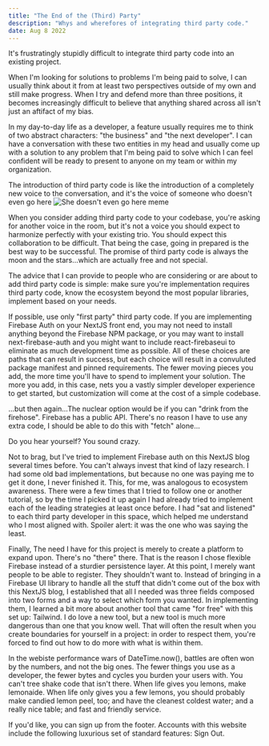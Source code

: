 ```yaml
---
title: "The End of the (Third) Party"
description: "Whys and wherefores of integrating third party code."
date: Aug 8 2022
---
```


It's frustratingly stupidly difficult to integrate third party code into an existing project.

When I'm looking for solutions to problems I'm being paid to solve, I can usually think about it from at least two perspectives outside of my own and still make progress. When I try and defend more than three positions, it becomes increasingly difficult to believe that anything shared across all isn't just an aftifact of my bias.

In my day-to-day life as a developer, a feature usually requires me to think of two abstract characters: "the business" and "the next developer". I can have a conversation with these two entities in my head and usually come up with a solution to any problem that I'm being paid to solve which I can feel confident will be ready to present to anyone on my team or within my organization.

The introduction of third party code is like the introduction of a completely new voice to the conversation, and it's the voice of someone who doesn't even go here
<img src="https://assets.untappd.com/photos/2020_01_26/1eae2d347fc227f609dc7881ea273115_640x640.png" alt="She doesn't even go here meme"/>

When you consider adding third party code to your codebase, you're asking for another voice in the room, but it's not a voice you should expect to harmonize perfectly with your existing trio. You should expect this collaboration to be difficult. That being the case, going in prepared is the best way to be successful. The promise of third party code is always the moon and the stars...which are actually free and not special.

The advice that I can provide to people who are considering or are about to add third party code is simple: make sure you're implementation requires third party code, know the ecosystem beyond the most popular libraries, implement based on your needs.

If possible, use only "first party" third party code. If you are implementing Firebase Auth on your NextJS front end, you may not need to install anything beyond the Firebase NPM package, or you may want to install next-firebase-auth and you might want to include react-firebaseui to eliminate as much development time as possible. All of these choices are paths that can result in success, but each choice will result in a convuluted package manifest and pinned requirements. The fewer moving pieces you add, the more time you'll have to spend to implement your solution. The more you add, in this case, nets you a vastly simpler developer experience to get started, but customization will come at the cost of a simple codebase.

...but then again...The nuclear option would be if you can "drink from the firehose". Firebase has a public API. There's no reason I have to use any extra code, I should be able to do this with "fetch" alone...

Do you hear yourself? You sound crazy.

Not to brag, but I've tried to implement Firebase auth on this NextJS blog several times before. You can't always invest that kind of lazy research. I had some old bad implementations, but because no one was paying me to get it done, I never finished it. This, for me, was analogous to ecosystem awareness. There were a few times that I tried to follow one or another tutorial, so by the time I picked it up again I had already tried to implement each of the leading strategies at least once before. I had "sat and listened" to each third party developer in this space, which helped me understand who I most aligned with. Spoiler alert: it was the one who was saying the least.

Finally, The need I have for this project is merely to create a platform to expand upon. There's no "there" there. That is the reason I chose flexible Firebase instead of a sturdier persistence layer. At this point, I merely want people to be able to register. They shouldn't want to. Instead of bringing in a Firebase UI library to handle all the stuff that didn't come out of the box with this NextJS blog, I established that all I needed was three fields composed into two forms and a way to select which form you wanted. In implementing them, I learned a bit more about another tool that came "for free" with this set up: Tailwind. I do love a new tool, but a new tool is much more dangerous than one that you know well. That will often the result when you create boundaries for yourself in a project: in order to respect them, you're forced to find out how to do more with what is within them.

In the webiste performance wars of DateTime.now(), battles are often won by the numbers, and not the big ones. The fewer things you use as a developer, the fewer bytes and cycles you burden your users with. You can't tree shake code that isn't there. When life gives you lemons, make lemonaide. When life only gives you a few lemons, you should probably make candied lemon peel, too; and have the cleanest coldest water; and a really nice table; and fast and friendly service.

If you'd like, you can sign up from the footer. Accounts with this website include the following luxurious set of standard features: Sign Out.